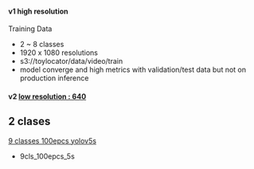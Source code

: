 

#### v1 high resolution 

Training Data
- 2 ~ 8 classes 
- 1920 x 1080 resolutions 
- s3://toylocator/data/video/train
- model converge and high metrics with validation/test data but not on production inference


#### v2 [low resolution : 640](https://wandb.ai/taeil/toydetector/runs)
 
2 clases 
- 
 
[9 classes 100epcs yolov5s](https://wandb.ai/taeil/toydetector/runs/2kxojrqv/overview?workspace=user-taeil)
- 9cls_100epcs_5s